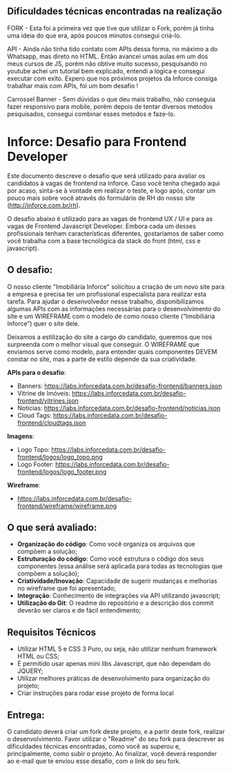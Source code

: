 ## Dificuldades técnicas encontradas na realização

FORK - Esta foi a primeira vez que tive que utilizar o Fork, porém já tinha uma ideia do que era, após poucos minutos consegui criá-lo.

API - Ainda não tinha tido contato com APIs dessa forma, no máximo a do Whatsapp, mas direto no HTML. Então avancei umas aulas em um dos meus cursos de JS, porém não obtive muito sucesso, pesquisando no youtube achei um tutorial bem explicado, entendi a lógica e consegui executar com exito. Expero que nos próximos projetos da Inforce consiga trabalhar mais com APIs, foi um bom desafio !

Carrossel Banner - Sem dúvidas o que deu mais trabalho, não conseguia fazer responsivo para mobile, porém depois de tentar diversos metodos pesquisados, consegui combinar esses metodos e faze-lo.

# Inforce: Desafio para Frontend Developer

Este documento descreve o desafio que será utilizado para avaliar os candidatos à vagas de frontend na Inforce. Caso você tenha chegado aqui por acaso, sinta-se à vontade em realizar o teste, e logo após, contar um pouco mais sobre você através do formulário de RH do nosso site (http://inforce.com.br/rh).

O desafio abaixo é utilizado para as vagas de frontend UX / UI e para as vagas de Frontend Javascript Developer. Embora cada um desses profissionais tenham características diferentes, gostaríamos de saber como você trabalha com a base tecnológica da stack do front (html, css e javascript).

## O desafio:

O nosso cliente "Imobiliária Inforce" solicitou a criação de um novo site para a empresa e precisa ter um profissional especialista para realizar esta tarefa. Para ajudar o desenvolvedor nesse trabalho, disponibilizamos algumas APIs com as informações necessárias para o desenvolvimento do site e um WIREFRAME com o modelo de como nosso cliente (“Imobiliária Inforce”) quer o site dele.

Deixamos a estilização do site a cargo do candidato, queremos que nos surpreenda com o melhor visual que conseguir. O WIREFRAME que enviamos serve como modelo, para entender quais componentes DEVEM constar no site, mas a parte de estilo depende da sua criatividade.

**APIs para o desafio**:

- Banners: https://labs.inforcedata.com.br/desafio-frontend/banners.json
- Vitrine de Imóveis: https://labs.inforcedata.com.br/desafio-frontend/vitrines.json
- Notícias: https://labs.inforcedata.com.br/desafio-frontend/noticias.json
- Cloud Tags: https://labs.inforcedata.com.br/desafio-frontend/cloudtags.json

**Imagens**:

- Logo Topo: https://labs.inforcedata.com.br/desafio-frontend/logos/logo_topo.png
- Logo Footer: https://labs.inforcedata.com.br/desafio-frontend/logos/logo_footer.png

**Wireframe**:

- https://labs.inforcedata.com.br/desafio-frontend/wireframe/wireframe.png

## O que será avaliado:

- **Organização do código**: Como você organiza os arquivos que compõem a solução;
- **Estruturação do código**: Como você estrutura o código dos seus componentes (essa análise será aplicada para todas as tecnologias que compõem a solução);
- **Criatividade/Inovação**: Capacidade de sugerir mudanças e melhorias no wireframe que foi apresentado;
- **Integração**: Conhecimento de integrações via API utilizando javascript;
- **Utilização do Git**: O readme do repositório e a descrição dos commit deverão ser claros e de fácil entendimento;

## Requisitos Técnicos

- Utilizar HTML 5 e CSS 3 Puro, ou seja, não utilizar nenhum framework HTML ou CSS;
- É permitido usar apenas mini libs Javascript, que não dependam do JQUERY;
- Utilizar melhores práticas de desenvolvimento para organização do projeto;
- Criar instruções para rodar esse projeto de forma local

## Entrega:

O candidato deverá criar um fork deste projeto, e a partir deste fork, realizar o desenvolvimento. Favor utilizar o "Readme" do seu fork para descrever as dificuldades técnicas encontradas, como você as superou e, principalmente, como subir o projeto. Ao finalizar, você deverá responder ao e-mail que te enviou esse desafio, com o link do seu fork.
